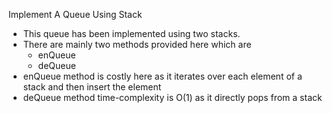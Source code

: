 Implement A Queue Using Stack

- This queue has been implemented using two stacks.
- There are mainly two methods provided here which are
  - enQueue
  - deQueue
- enQueue method is costly here as it iterates over each element of a stack and then insert the element
- deQueue method time-complexity is O(1) as it directly pops from a stack
